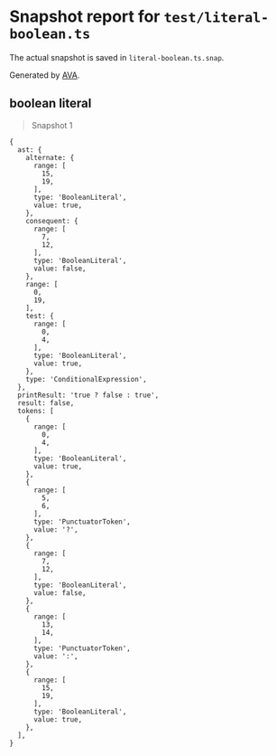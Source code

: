 # Snapshot report for `test/literal-boolean.ts`

The actual snapshot is saved in `literal-boolean.ts.snap`.

Generated by [AVA](https://avajs.dev).

## boolean literal

> Snapshot 1

    {
      ast: {
        alternate: {
          range: [
            15,
            19,
          ],
          type: 'BooleanLiteral',
          value: true,
        },
        consequent: {
          range: [
            7,
            12,
          ],
          type: 'BooleanLiteral',
          value: false,
        },
        range: [
          0,
          19,
        ],
        test: {
          range: [
            0,
            4,
          ],
          type: 'BooleanLiteral',
          value: true,
        },
        type: 'ConditionalExpression',
      },
      printResult: 'true ? false : true',
      result: false,
      tokens: [
        {
          range: [
            0,
            4,
          ],
          type: 'BooleanLiteral',
          value: true,
        },
        {
          range: [
            5,
            6,
          ],
          type: 'PunctuatorToken',
          value: '?',
        },
        {
          range: [
            7,
            12,
          ],
          type: 'BooleanLiteral',
          value: false,
        },
        {
          range: [
            13,
            14,
          ],
          type: 'PunctuatorToken',
          value: ':',
        },
        {
          range: [
            15,
            19,
          ],
          type: 'BooleanLiteral',
          value: true,
        },
      ],
    }
